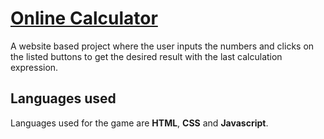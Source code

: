 <h1><a href="https://www.udemy.com/course/javascript-the-complete-guide-2020-beginner-advanced/">Online Calculator</a></h1>
<p>A website based project where the user inputs the numbers and clicks on the listed buttons to get the desired result with the last calculation expression.</p>
<h2>Languages used</h2>
<p>Languages used for the game are <b>HTML</b>, <b>CSS</b> and <b>Javascript</b>.</p>
